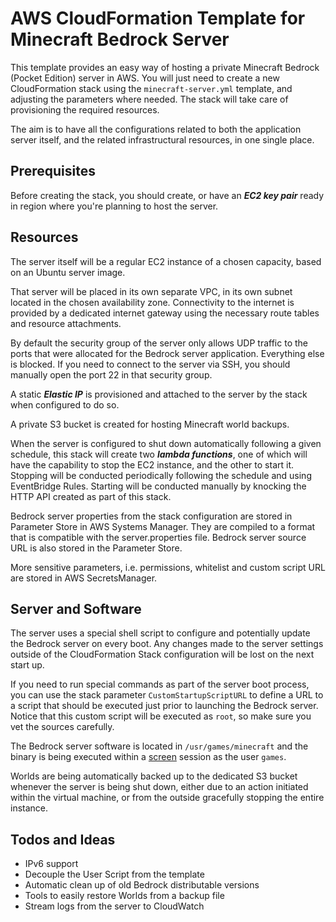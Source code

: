# AWS CloudFormation Template for Minecraft Bedrock Server

This template provides an easy way of hosting a private Minecraft Bedrock (Pocket Edition) server in AWS. You will just need to create a new CloudFormation stack using the `minecraft-server.yml` template, and adjusting the parameters where needed. The stack will take care of provisioning the required resources.

The aim is to have all the configurations related to both the application server itself, and the related infrastructural resources, in one single place.

## Prerequisites

Before creating the stack, you should create, or have an ***EC2 key pair*** ready in region where you're planning to host the server.

## Resources

The server itself will be a regular EC2 instance of a chosen capacity, based on an Ubuntu server image.

That server will be placed in its own separate VPC, in its own subnet located in the chosen availability zone. Connectivity to the internet is provided by a dedicated internet gateway using the necessary route tables and resource attachments.

By default the security group of the server only allows UDP traffic to the ports that were allocated for the Bedrock server application. Everything else is blocked. If you need to connect to the server via SSH, you should manually open the port 22 in that security group.

A static ***Elastic IP*** is provisioned and attached to the server by the stack when configured to do so.

A private S3 bucket is created for hosting Minecraft world backups.

When the server is configured to shut down automatically following a given schedule, this stack will create two ***lambda functions***, one of which will have the capability to stop the EC2 instance, and the other to start it. Stopping will be conducted periodically following the schedule and using EventBridge Rules. Starting will be conducted manually by knocking the HTTP API created as part of this stack.

Bedrock server properties from the stack configuration are stored in Parameter Store in AWS Systems Manager. They are compiled to a format that is compatible with the server.properties file. Bedrock server source URL is also stored in the Parameter Store.

More sensitive parameters, i.e. permissions, whitelist and custom script URL are stored in AWS SecretsManager.

## Server and Software

The server uses a special shell script to configure and potentially update the Bedrock server on every boot. Any changes made to the server settings outside of the CloudFormation Stack configuration will be lost on the next start up.

If you need to run special commands as part of the server boot process, you can use the stack parameter `CustomStartupScriptURL` to define a URL to a script that should be executed just prior to launching the Bedrock server. Notice that this custom script will be executed as `root`, so make sure you vet the sources carefully.

The Bedrock server software is located in `/usr/games/minecraft` and the binary is being executed within a [screen](https://linux.die.net/man/1/screen) session as the user `games`.

Worlds are being automatically backed up to the dedicated S3 bucket whenever the server is being shut down, either due to an action initiated within the virtual machine, or from the outside gracefully stopping the entire instance.

## Todos and Ideas

- IPv6 support
- Decouple the User Script from the template
- Automatic clean up of old Bedrock distributable versions
- Tools to easily restore Worlds from a backup file
- Stream logs from the server to CloudWatch